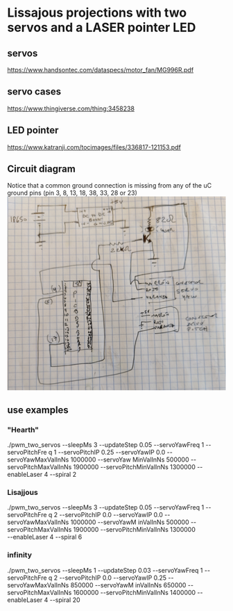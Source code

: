 # Lissajous projections with two servos and a LASER pointer LED

## servos
https://www.handsontec.com/dataspecs/motor_fan/MG996R.pdf

## servo cases
https://www.thingiverse.com/thing:3458238

## LED pointer
https://www.katranji.com/tocimages/files/336817-121153.pdf

## Circuit diagram
Notice that a common ground connection is missing from any of the uC ground pins (pin 3, 8, 13, 18, 38, 33, 28 or 23)
![Circuit diagram](doc/circuit_diagram.jpg)

## use examples
### "Hearth" 
./pwm_two_servos --sleepMs 3 --updateStep 0.05 --servoYawFreq 1 --servoPitchFre
q 1 --servoPitchIP 0.25 --servoYawIP 0.0 --servoYawMaxValInNs 1000000 --servoYaw
MinValInNs 500000 --servoPitchMaxValInNs 1900000 --servoPitchMinValInNs 1300000 
   --enableLaser 4 --spiral 2

### Lisajjous
./pwm_two_servos --sleepMs 3 --updateStep 0.05 --servoYawFreq 1 --servoPitchFre
q 2 --servoPitchIP 0.0 --servoYawIP 0.0 --servoYawMaxValInNs 1000000 --servoYawM
inValInNs 500000 --servoPitchMaxValInNs 1900000 --servoPitchMinValInNs 1300000  
  --enableLaser 4 --spiral 6

### infinity

./pwm_two_servos --sleepMs 1 --updateStep 0.03 --servoYawFreq 1 --servoPitchFre
q 2 --servoPitchIP 0.0 --servoYawIP 0.25 --servoYawMaxValInNs 850000 --servoYawM
inValInNs 650000 --servoPitchMaxValInNs 1600000 --servoPitchMinValInNs 1400000
  --enableLaser 4 --spiral 20

